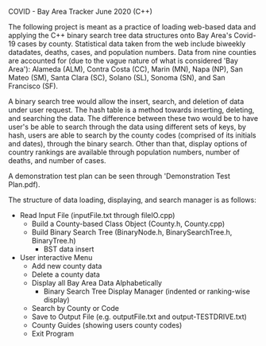 COVID - Bay Area Tracker June 2020 (C++)

The following project is meant as a practice of loading web-based data and applying the C++
binary search tree data structures onto Bay Area's Covid-19 cases by county. Statistical 
data taken from the web include biweekly datadates, deaths, cases, and population numbers. Data from
nine counties are accounted for (due to the vague nature of what is considered 'Bay Area'):
Alameda (ALM), Contra Costa (CC), Marin (MN), Napa (NP), San Mateo (SM), Santa Clara (SC), 
Solano (SL), Sonoma (SN), and San Francisco (SF).

A binary search tree would allow the insert, search, and deletion of data under user request.
The hash table is a method towards inserting, deleting, and searching the data. The difference between
these two would be to have user's be able to search through the data using different sets of keys,
by hash, users are able to search by the county codes (comprised of its initials and dates),
through the binary search. Other than that, display options of country rankings
are available through population numbers, number of deaths, and number of cases.

A demonstration test plan can be seen through 'Demonstration Test Plan.pdf).

The structure of data loading, displaying, and search manager is as follows:
- Read Input File (inputFile.txt through fileIO.cpp)
    - Build a County-based Class Object (County.h, County.cpp)
    - Build Binary Search Tree (BinaryNode.h, BinarySearchTree.h, BinaryTree.h)
        - BST data insert
- User interactive Menu
  - Add new county data
  - Delete a county data
  - Display all Bay Area Data Alphabetically
    - Binary Search Tree Display Manager (indented or ranking-wise display)
  - Search by County or Code
  - Save to Output File (e.g. outputFile.txt and output-TESTDRIVE.txt)
  - County Guides (showing users county codes)
  - Exit Program
